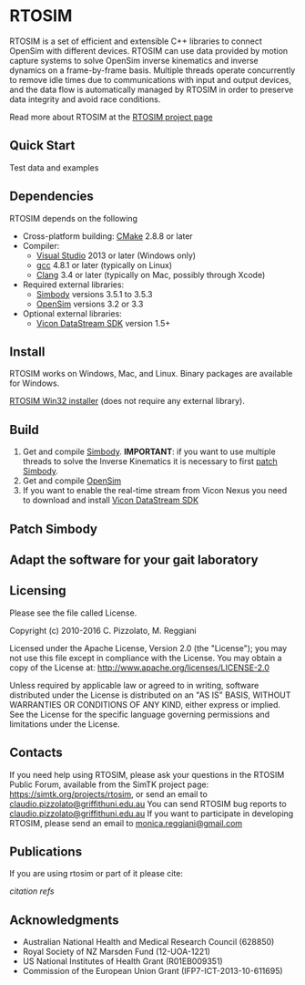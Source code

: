 RTOSIM
======

RTOSIM is a set of efficient and extensible C++ libraries to connect OpenSim with different devices. RTOSIM can use data provided by motion capture systems to solve OpenSim inverse kinematics and inverse dynamics on a frame-by-frame basis. Multiple threads operate concurrently to remove idle times due to communications with input and output devices, and the data flow is automatically managed by RTOSIM in order to preserve data integrity and avoid race conditions.

Read more about RTOSIM at the [RTOSIM project page](https://simtk.org/home/rtosim)

Quick Start
-----------
Test data and examples

Dependencies
------------
RTOSIM depends on the following 

* Cross-platform building: [CMake](http://www.cmake.org/) 2.8.8 or later
* Compiler: 
    * [Visual Studio](http://www.visualstudio.com) 2013 or later (Windows only) 
    * [gcc](http://gcc.gnu.org/) 4.8.1 or later (typically on Linux) 
    * [Clang](http://clang.llvm.org/) 3.4 or later (typically on Mac, possibly through Xcode)
* Required external libraries:
    * [Simbody](https://github.com/simbody/simbody/tree/Simbody-3.5.3) versions 3.5.1 to 3.5.3
    * [OpenSim](https://github.com/opensim-org/opensim-core/tree/v3.2.0/OpenSim) versions 3.2 or 3.3
* Optional external libraries: 
   * [Vicon DataStream SDK](http://www.vicon.com/downloads) version 1.5+


Install
-------
RTOSIM works on Windows, Mac, and Linux. Binary packages are available for Windows.

[RTOSIM Win32 installer](https://simtk.org/frs/download.php?file_id=4494) (does not require any external library).

Build
-----

1. Get and compile [Simbody](https://github.com/simbody/simbody/tree/Simbody-3.5.3). **IMPORTANT**: if you want to use multiple threads to solve the Inverse Kinematics it is
necessary to first [patch Simbody](#patch-simbody).
2. Get and compile [OpenSim](https://github.com/opensim-org/opensim-core/tree/v3.2.0/OpenSim) 
3. If you want to enable the real-time stream from Vicon Nexus you need to download and install [Vicon DataStream SDK](http://www.vicon.com/downloads)


Patch Simbody
-------------


Adapt the software for your gait laboratory
-------------------------------------------


Licensing
---------

Please see the file called License.


 Copyright (c) 2010-2016 C. Pizzolato, M. Reggiani                         

Licensed under the Apache License, Version 2.0 (the "License"); 
you may not use this file except in compliance with the License. 
You may obtain a copy of the License at: http://www.apache.org/licenses/LICENSE-2.0                   
                                                                           
Unless required by applicable law or agreed to in writing, software
distributed under the License is distributed on an "AS IS" BASIS,
WITHOUT WARRANTIES OR CONDITIONS OF ANY KIND, either express or implied.
See the License for the specific language governing permissions and
limitations under the License.                                             

Contacts
--------

If you need help using RTOSIM, please ask your questions in the RTOSIM Public Forum, available from the SimTK project page: https://simtk.org/projects/rtosim, 
or send an email to claudio.pizzolato@griffithuni.edu.au
You can send RTOSIM bug reports to claudio.pizzolato@griffithuni.edu.au
If you want to participate in developing RTOSIM, please send an email to monica.reggiani@gmail.com

Publications
------------

If you are using rtosim or part of it please cite:

*citation refs*


Acknowledgments
---------------
* Australian National Health and Medical Research Council (628850)
* Royal Society of NZ Marsden Fund (12-UOA-1221)
* US National Institutes of Health Grant (R01EB009351)
* Commission of the European Union Grant (IFP7-ICT-2013-10-611695)
